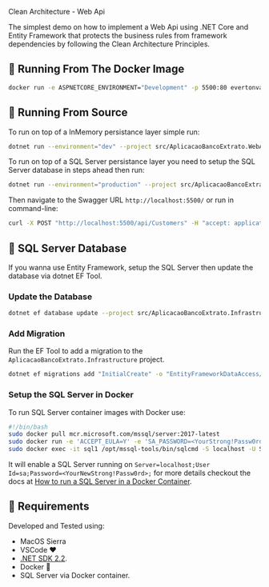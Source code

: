 Clean Architecture - Web Api

The simplest demo on how to implement a Web Api using .NET Core and Entity Framework that protects the business rules from framework dependencies by following the Clean Architecture Principles.

## :whale: Running From The Docker Image

```sh
docker run -e ASPNETCORE_ENVIRONMENT="Development" -p 5500:80 evertonvarago/clean-architecture-webapi-ef-core
```

## :rocket: Running From Source

To run on top of a InMemory persistance layer simple run:

```sh
dotnet run --environment="dev" --project src/AplicacaoBancoExtrato.WebApi/AplicacaoBancoExtrato.WebApi.csproj
```

To run on top of a SQL Server persistance layer you need to setup the SQL Server database in steps ahead then run:

```sh
dotnet run --environment="production" --project src/AplicacaoBancoExtrato.WebApi/AplicacaoBancoExtrato.WebApi.csproj
```

Then navigate to the Swagger URL `http://localhost:5500/` or run in command-line:

```sh
curl -X POST "http://localhost:5500/api/Customers" -H "accept: application/json" -H "Content-Type: application/json-patch+json" -d "{ \"personnummer\": \"198608178877\", \"name\": \"string\", \"initialAmount\": 440}"
```

## :floppy_disk: SQL Server Database

If you wanna use Entity Framework, setup the SQL Server then update the database via dotnet EF Tool.

### Update the Database

```sh
dotnet ef database update --project src/AplicacaoBancoExtrato.Infrastructure --startup-project src/AplicacaoBancoExtrato.WebApi
```

### Add Migration

Run the EF Tool to add a migration to the `AplicacaoBancoExtrato.Infrastructure` project.

```sh
dotnet ef migrations add "InitialCreate" -o "EntityFrameworkDataAccess/Migrations" --project src/AplicacaoBancoExtrato.Infrastructure --startup-project src/AplicacaoBancoExtrato.WebApi
```

### Setup the SQL Server in Docker

To run SQL Server container images with Docker use:

```sh
#!/bin/bash
sudo docker pull mcr.microsoft.com/mssql/server:2017-latest
sudo docker run -e 'ACCEPT_EULA=Y' -e 'SA_PASSWORD=<YourStrong!Passw0rd>' -p 1433:1433 --name sql1 -d mcr.microsoft.com/mssql/server:2017-latest
sudo docker exec -it sql1 /opt/mssql-tools/bin/sqlcmd -S localhost -U SA -P '<YourStrong!Passw0rd>' -Q 'ALTER LOGIN SA WITH PASSWORD="<YourNewStrong!Passw0rd>"'
```

It will enable a SQL Server running on `Server=localhost;User Id=sa;Password=<YourNewStrong!Passw0rd>;` for more details checkout the docs at [How to run a SQL Server in a Docker Container](https://docs.microsoft.com/en-us/sql/linux/quickstart-install-connect-docker?view=sql-server-2017).

## :checkered_flag: Requirements

Developed and Tested using:

* MacOS Sierra
* VSCode :heart:
* [.NET SDK 2.2](https://www.microsoft.com/net/download/dotnet-core/2.2).
* Docker :whale:
* SQL Server via Docker container.
